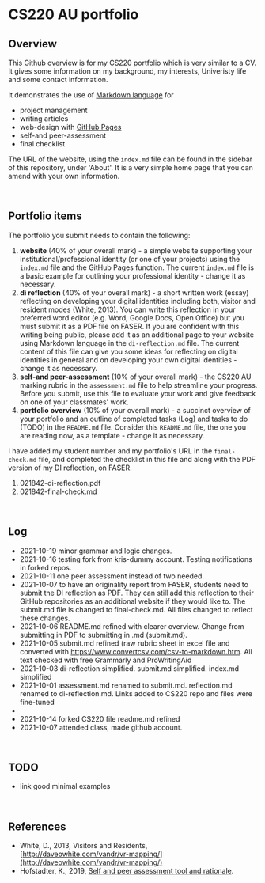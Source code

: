 # CS220 AU portfolio
## Overview
This Github overview is for my CS220 portfolio which is very similar to a CV. It gives some information on my background, my interests, Univeristy life and some contact information.

It demonstrates the use of [Markdown language](https://guides.github.com/features/mastering-markdown/) for
- project management
- writing articles
- web-design with [GitHub Pages](https://pages.github.com/)
- self-and peer-assessment
- final checklist 

The URL of the website, using the `index.md` file can be found in the sidebar of this repository, under 'About'. It is a very simple home page that you can amend with your own information.

<br>

## Portfolio items
The portfolio you submit needs to contain the following:

1. **website** (40% of your overall mark) - a simple website supporting your institutional/professional identity (or one of your projects) using the `index.md` file and the GitHub Pages function. The current `index.md` file is a basic example for outlining your professional identity - change it as necessary.
2. **di reflection** (40% of your overall mark) - a short written work (essay) reflecting on developing your digital identities including both, visitor and resident modes (White, 2013). You can write this reflection in your preferred word editor (e.g. Word, Google Docs, Open Office) but you must submit it as a PDF file on FASER. If you are confident with this writing being public, please add it as an additional page to your website using Markdown language in the `di-reflection.md` file. The current content of this file can give you some ideas for reflecting on digital identities in general and on developing your own digital identities - change it as necessary.
3. **self-and peer-assessment** (10% of your overall mark) - the CS220 AU marking rubric in the `assessment.md` file to help streamline your progress. Before you submit, use this file to evaluate your work and give feedback on one of your classmates' work.
4. **portfolio overview** (10% of your overall mark) - a succinct overview of your portfolio and an outline of completed tasks (Log) and tasks to do (TODO) in the `README.md` file. Consider this `README.md` file, the one you are reading now, as a template - change it as necessary.

I have added my student number and my portfolio's URL in the `final-check.md` file, and completed the checklist in this file and along with the PDF version of my DI reflection, on FASER. 


1. 021842-di-reflection.pdf
2. 021842-final-check.md



<br>

## Log
- 2021-10-19 minor grammar and logic changes. 
- 2021-10-16 testing fork from kris-dummy account. Testing notifications in forked repos. 
- 2021-10-11 one peer assessment instead of two needed.
- 2021-10-07 to have an originality report from FASER, students need to submit the DI reflection as PDF. They can still add this reflection to their GitHub repositories as an additional website if they would like to. The submit.md file is changed to final-check.md. All files changed to reflect these changes. 
- 2021-10-06 README.md refined with clearer overview. Change from submitting in PDF to submitting in .md (submit.md). 
- 2021-10-05 submit.md refined (raw rubric sheet in excel file and converted with https://www.convertcsv.com/csv-to-markdown.htm. All text checked with free Grammarly and ProWritingAid
- 2021-10-03 di-reflection simplified. submit.md simplified. index.md simplified
- 2021-10-01 assessment.md renamed to submit.md. reflection.md renamed to di-reflection.md. Links added to CS220 repo and files were fine-tuned
- 
- 2021-10-14 forked CS220 file readme.md refined
- 2021-10-07 attended class, made github account. 

<br>

## TODO
- link good minimal examples

<br>

## References
- White, D., 2013, Visitors and Residents, [http://daveowhite.com/vandr/vr-mapping/](http://daveowhite.com/vandr/vr-mapping/)
- Hofstadter, K., 2019, [Self and peer assessment tool and rationale](https://khofstadter.com/assets/doc/Hofstadter-2019-self-and-peer-assessment-tool-and-rationale.pdf).
